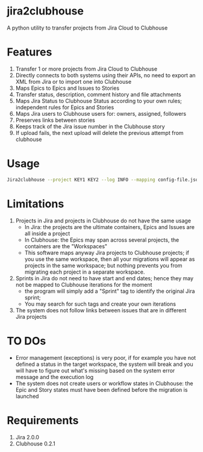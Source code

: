# jira2clubhouse
A python utility to transfer projects from Jira Cloud to Clubhouse

# Features
1. Transfer 1 or more projects from Jira Cloud to Clubhouse
2. Directly connects to both systems using their APIs, no need to export an XML from Jira or to import one into Clubhouse
3. Maps Epics to Epics and Issues to Stories
4. Transfer status, description, comment history and file attachments
5. Maps Jira Status to Clubhouse Status according to your own rules; independent rules for Epics and Stories
6. Maps Jira users to Clubhouse users for: owners, assigned, followers
7. Preserves links between stories
8. Keeps track of the Jira issue number in the Clubhouse story
5. If upload fails, the next upload will delete the previous attempt from clubhouse 

# Usage
```bash
Jira2clubhouse --project KEY1 KEY2 --log INFO --mapping config-file.json --jira_server https://myhost.atlassian.net --jira_user me@mymail.com --jira-token my-jira-application-token --clubhouse-token my-workspace-token 
```

# Limitations
1. Projects in Jira and projects in Clubhouse do not have the same usage
    * In Jira: the projects are the ultimate containers, Epics and Issues are all inside a project
    * In Clubhouse: the Epics may span across several projects, the containers are the "Workspaces"
    * This software maps anyway Jira projects to Clubhouse projects; if you use the same workspace, then all your migrations will appear as projects in the same workspace; but nothing prevents you from migrating each project in a separate workspace.
2. Sprints in Jira do not need to have start and end dates; hence they may not be mapped to Clubhouse iterations for the moment
    * the program will simply add a "Sprint" tag to identify the original Jira sprint; 
    * You may search for such tags and create your own iterations
2. The system does not follow links between issues that are in different Jira projects

# TO DOs
* Error management (exceptions) is very poor, if for example you have not defined a status in the target workspace, the system will break and you will have to figure out what's missing based on the system error message and the execution log
* The system does not create users or workflow states in Clubhouse: the Epic and Story states must have been defined before the migration is launched

# Requirements
1. Jira 2.0.0
2. Clubhouse 0.2.1


